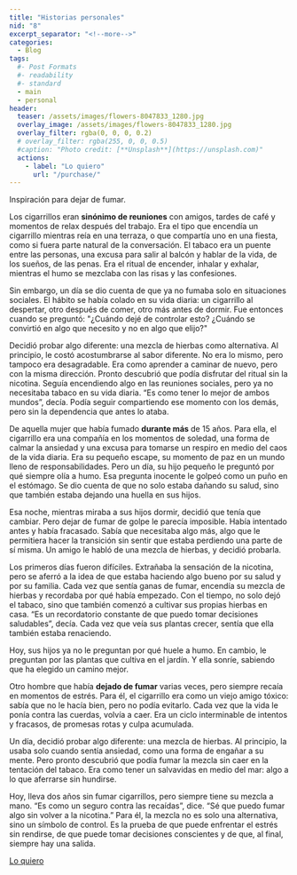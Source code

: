```yaml
---
title: "Historias personales"
nid: "8"
excerpt_separator: "<!--more-->"
categories:
  - Blog
tags:
  #- Post Formats
  #- readability
  #- standard
  - main
  - personal
header:
  teaser: /assets/images/flowers-8047833_1280.jpg
  overlay_image: /assets/images/flowers-8047833_1280.jpg
  overlay_filter: rgba(0, 0, 0, 0.2)
  # overlay_filter: rgba(255, 0, 0, 0.5)
  #caption: "Photo credit: [**Unsplash**](https://unsplash.com)"
  actions:
    - label: "Lo quiero"
      url: "/purchase/"
---
```


Inspiración para dejar de fumar.

<!--more-->

Los cigarrillos eran **sinónimo de reuniones** con amigos, tardes de café y momentos de relax después del trabajo. Era el tipo que encendía un cigarrillo mientras reía en una terraza, o que compartía uno en una fiesta, como si fuera parte natural de la conversación. El tabaco era un puente entre las personas, una excusa para salir al balcón y hablar de la vida, de los sueños, de las penas. Era el ritual de encender, inhalar y exhalar, mientras el humo se mezclaba con las risas y las confesiones.

Sin embargo, un día se dio cuenta de que ya no fumaba solo en situaciones sociales. El hábito se había colado en su vida diaria: un cigarrillo al despertar, otro después de comer, otro más antes de dormir. Fue entonces cuando se preguntó: "¿Cuándo dejé de controlar esto? ¿Cuándo se convirtió en algo que necesito y no en algo que elijo?"

Decidió probar algo diferente: una mezcla de hierbas como alternativa. Al principio, le costó acostumbrarse al sabor diferente. No era lo mismo, pero tampoco era desagradable. Era como aprender a caminar de nuevo, pero con la misma dirección. Pronto descubrió que podía disfrutar del ritual sin la nicotina. Seguía encendiendo algo en las reuniones sociales, pero ya no necesitaba tabaco en su vida diaria. “Es como tener lo mejor de ambos mundos”, decía. Podía seguir compartiendo ese momento con los demás, pero sin la dependencia que antes lo ataba.

De aquella mujer que había fumado **durante más** de 15 años. Para ella, el cigarrillo era una compañía en los momentos de soledad, una forma de calmar la ansiedad y una excusa para tomarse un respiro en medio del caos de la vida diaria. Era su pequeño escape, su momento de paz en un mundo lleno de responsabilidades. Pero un día, su hijo pequeño le preguntó por qué siempre olía a humo. Esa pregunta inocente le golpeó como un puño en el estómago. Se dio cuenta de que no solo estaba dañando su salud, sino que también estaba dejando una huella en sus hijos.

Esa noche, mientras miraba a sus hijos dormir, decidió que tenía que cambiar. Pero dejar de fumar de golpe le parecía imposible. Había intentado antes y había fracasado. Sabía que necesitaba algo más, algo que le permitiera hacer la transición sin sentir que estaba perdiendo una parte de sí misma. Un amigo le habló de una mezcla de hierbas, y decidió probarla.

Los primeros días fueron difíciles. Extrañaba la sensación de la nicotina, pero se aferró a la idea de que estaba haciendo algo bueno por su salud y por su familia. Cada vez que sentía ganas de fumar, encendía su mezcla de hierbas y recordaba por qué había empezado. Con el tiempo, no solo dejó el tabaco, sino que también comenzó a cultivar sus propias hierbas en casa. “Es un recordatorio constante de que puedo tomar decisiones saludables”, decía. Cada vez que veía sus plantas crecer, sentía que ella también estaba renaciendo.

Hoy, sus hijos ya no le preguntan por qué huele a humo. En cambio, le preguntan por las plantas que cultiva en el jardín. Y ella sonríe, sabiendo que ha elegido un camino mejor.

Otro hombre que había **dejado de fumar** varias veces, pero siempre recaía en momentos de estrés. Para él, el cigarrillo era como un viejo amigo tóxico: sabía que no le hacía bien, pero no podía evitarlo. Cada vez que la vida le ponía contra las cuerdas, volvía a caer. Era un ciclo interminable de intentos y fracasos, de promesas rotas y culpa acumulada.

Un día, decidió probar algo diferente: una mezcla de hierbas. Al principio, la usaba solo cuando sentía ansiedad, como una forma de engañar a su mente. Pero pronto descubrió que podía fumar la mezcla sin caer en la tentación del tabaco. Era como tener un salvavidas en medio del mar: algo a lo que aferrarse sin hundirse.

Hoy, lleva dos años sin fumar cigarrillos, pero siempre tiene su mezcla a mano. “Es como un seguro contra las recaídas”, dice. “Sé que puedo fumar algo sin volver a la nicotina.” Para él, la mezcla no es solo una alternativa, sino un símbolo de control. Es la prueba de que puede enfrentar el estrés sin rendirse, de que puede tomar decisiones conscientes y de que, al final, siempre hay una salida.

[Lo quiero](../../purchase/)